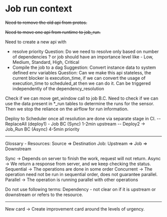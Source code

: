 # Job run context
~~Need to remove the old api from protos.~~

~~Need to move one api from runtime to job_run.~~

Need to create a new api with
 - resolve priority
        Question: Do we need to resolve only based on number of dependencies ? or job should have
        an importance level like - Low, Medium, Standard, High, Critical
 - Compile the job to a dag
        Suggestion: Convert instance data to system defined env variables
        Question: Can we make this api stateless, the current blocker is execution_time,
        if we can convert the usage of execution_time to scheduled_at then we can do it.
 Can be triggered independently of the dependency_resolution

Check if we can move get_window call to job B.C.
Need to check if we can use the data present in *_run tables to determine the runs for the sensor.
    Then we stop the reliance on the airflow for run information.

Deploy to Scheduler once all resolution are done via separate stage in CI.
-- ReplaceAll (deploy1) - Job BC (Sync) 1-2min
    upstream
-- Deploy2 -> Job_Run BC (Async) 4-5min
    priority


---------------
Glossary -
Resources:
    Source => Destination
Job:
    Upstream => Job => Downstream


Sync        -> Depends on server to finish the work, request will not return.
Async       -> We return a response from server, and we keep checking the status.
Sequential  -> The operations are done in some order
Concurrent  -> The operation need not be run in sequential order, does not guarantee parallel.
Parallel    -> The operation is running parallel with other operations


Do not use following terms:
Dependency - not clear on if it is upstream or downstream or refers to the resource.

----------------
New card ->
Create improvement card around the levels of urgency.
